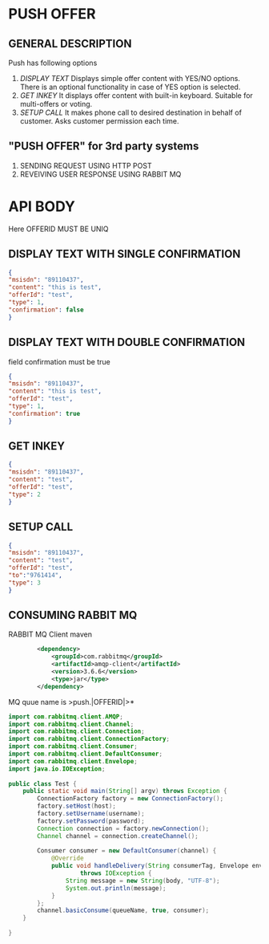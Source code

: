 # PUSH OFFER
## GENERAL DESCRIPTION
Push  has following options
1. *DISPLAY TEXT*
  Displays simple offer content with YES/NO options. There is an optional functionality in case of YES option is selected.
2. *GET INKEY*
   It displays offer content with built-in keyboard. Suitable for multi-offers or voting.
3. *SETUP CALL*
  It makes phone call to desired destination in behalf of customer. Asks customer permission each time.
## "PUSH OFFER" for 3rd party systems
  1. SENDING REQUEST USING HTTP POST
  2. REVEIVING USER RESPONSE USING RABBIT MQ
  
# API BODY
  Here OFFERID MUST BE UNIQ
## DISPLAY TEXT WITH SINGLE CONFIRMATION
  ```json
  {
  "msisdn": "89110437",
  "content": "this is test",
  "offerId": "test",
  "type": 1,
  "confirmation": false
}
  ```
## DISPLAY TEXT WITH DOUBLE CONFIRMATION
  field confirmation must be true
  ```json
  {
  "msisdn": "89110437",
  "content": "this is test",
  "offerId": "test",
  "type": 1,
  "confirmation": true
}
  ```
## GET INKEY
  ```json
{
  "msisdn": "89110437",
  "content": "test",
  "offerId": "test",
  "type": 2
}
  ```
## SETUP CALL
  ```json
{
  "msisdn": "89110437",
  "content": "test",
  "offerId": "test",
  "to":"9761414",
  "type": 3
}
  ```
## CONSUMING RABBIT MQ
RABBIT MQ Client maven 
```xml
        <dependency>
            <groupId>com.rabbitmq</groupId>
            <artifactId>amqp-client</artifactId>
            <version>3.6.6</version>
            <type>jar</type>
        </dependency>
```
MQ quue name is >push.|OFFERID|>*

```java
import com.rabbitmq.client.AMQP;
import com.rabbitmq.client.Channel;
import com.rabbitmq.client.Connection;
import com.rabbitmq.client.ConnectionFactory;
import com.rabbitmq.client.Consumer;
import com.rabbitmq.client.DefaultConsumer;
import com.rabbitmq.client.Envelope;
import java.io.IOException;
 
public class Test {
    public static void main(String[] argv) throws Exception {
        ConnectionFactory factory = new ConnectionFactory();
        factory.setHost(host);
        factory.setUsername(username);
        factory.setPassword(password);
        Connection connection = factory.newConnection();
        Channel channel = connection.createChannel();
 
        Consumer consumer = new DefaultConsumer(channel) {
            @Override
            public void handleDelivery(String consumerTag, Envelope envelope, AMQP.BasicProperties properties, byte[] body)
                    throws IOException {
                String message = new String(body, "UTF-8");
                System.out.println(message);
            }
        };
        channel.basicConsume(queueName, true, consumer);
    }
 
}
```
